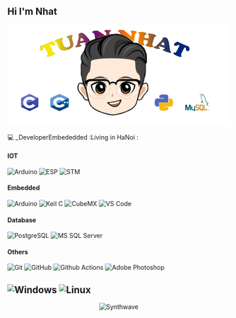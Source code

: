 ## Hi I'm Nhat 

![Gaboso](https://github.com/nhatdevemb/nhatdevemb/blob/main/nhat3.png "Nhat")

:computer: _DeveloperEmbededded  :Living in HaNoi :

#### IOT
![Arduino](https://img.shields.io/badge/Arduino-C%2FC%2B%2B-blue)
![ESP](https://img.shields.io/badge/ESP-8266-orange)
![STM](https://img.shields.io/badge/STM-32-%23FFFFFF)
#### Embedded
![Arduino](https://img.shields.io/badge/Arduino-C%2FC%2B%2B-blue)
![Keil C](https://img.shields.io/badge/Keil%20C-C-green)
![CubeMX](https://img.shields.io/badge/Cube-MX-%232E9AFE)
![VS Code](http://img.shields.io/badge/-VS%20Code-007ACC?style=flat-square&logo=visual-studio-code&logoColor=ffffff)

#### Database
![PostgreSQL](https://img.shields.io/badge/-PostgreSQL-336791?style=flat-square&logo=postgresql)
![MS SQL Server](http://img.shields.io/badge/-MS%20SQL%20Server-CC2927?style=flat-square&logo=microsoft-sql-server&logoColor=ffffff)

#### Others
![Git](https://img.shields.io/badge/-Git-%23F05032?style=flat-square&logo=git&logoColor=%23ffffff)
![GitHub](https://img.shields.io/badge/-GitHub-181717?style=flat-square&logo=github)
![Github Actions](http://img.shields.io/badge/-Github%20Actions-2088FF?style=flat-square&logo=github-actions&logoColor=ffffff)
![Adobe Photoshop](http://img.shields.io/badge/-Abode%20Photoshop-26C9FF?style=flat-square&logo=adobe-photoshop&logoColor=ffffff)

![Windows](http://img.shields.io/badge/-Windows-0078D6?style=flat-square&logo=windows&logoColor=ffffff)
![Linux](https://img.shields.io/badge/Linux-%20-orange)
---
<p align="center"><img src="https://thumbs.gfycat.com/GoodnaturedFondGaur-size_restricted.gif" alt="Synthwave" height="300" width="500"></p>
